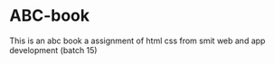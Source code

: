 # ABC-book
This is an abc book a assignment of html css from smit web and app development (batch 15)
